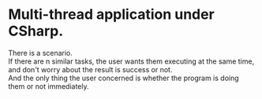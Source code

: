 Multi-thread application under CSharp.
========================
There is a scenario.<br />
If there are n similar tasks, the user wants them executing at the same time, and don't worry about the result is success or not.<br />
And the only thing the user concerned is whether the program is doing them or not immediately.